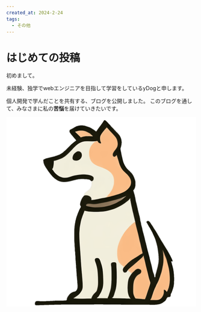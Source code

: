 ```yaml
---
created_at: 2024-2-24
tags:
  - その他
---
```

# はじめての投稿

初めまして。

未経験、独学でwebエンジニアを目指して学習をしているyDogと申します。

個人開発で学んだことを共有する、ブログを公開しました。
このブログを通して、みなさまに私の**苦悩**を届けていきたいです。

![左を向いている犬のイラスト|250](blog/assets/for6amt/yDog.png "yDog")
